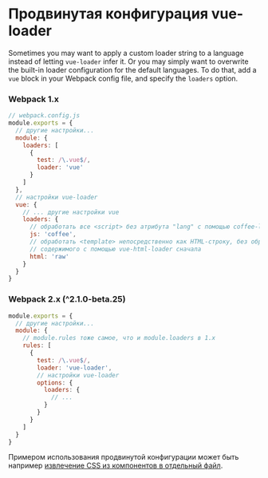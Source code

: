 # Продвинутая конфигурация vue-loader

Sometimes you may want to apply a custom loader string to a language instead of letting `vue-loader` infer it. Or you may simply want to overwrite the built-in loader configuration for the default languages. To do that, add a `vue` block in your Webpack config file, and specify the `loaders` option.

### Webpack 1.x

``` js
// webpack.config.js
module.exports = {
  // другие настройки...
  module: {
    loaders: [
      {
        test: /\.vue$/,
        loader: 'vue'
      }
    ]
  },
  // настройки vue-loader
  vue: {
    // ... другие настройки vue
    loaders: {
      // обработать все <script> без атрибута "lang" с помощью coffee-loader
      js: 'coffee',
      // обработать <template> непосредственно как HTML-строку, без обработки
      // содержимого с помощью vue-html-loader сначала
      html: 'raw'
    }
  }
}
```

### Webpack 2.x (^2.1.0-beta.25)

``` js
module.exports = {
  // другие настройки...
  module: {
    // module.rules тоже самое, что и module.loaders в 1.x
    rules: [
      {
        test: /\.vue$/,
        loader: 'vue-loader',
        // настройки vue-loader
        options: {
          loaders: {
            // ...
          }
        }
      }
    ]
  }
}
```

Примером использования продвинутой конфигурации может быть например [извлечение CSS из компонентов в отдельный файл](./extract-css.md).
